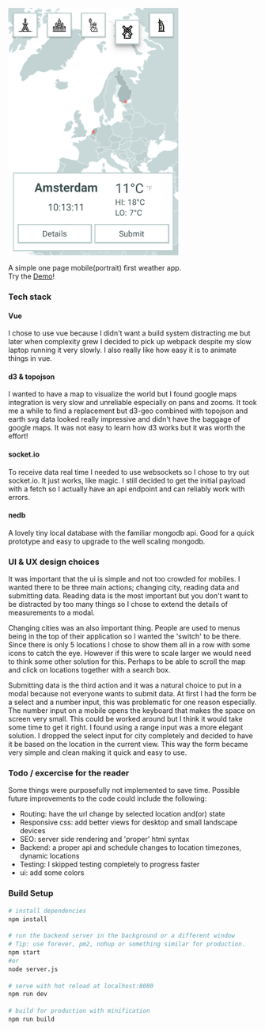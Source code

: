 ![](preview.png)  

A simple one page mobile(portrait) first weather app.  
Try the [Demo](https://weather-a52d4.herokuapp.com/)!

### Tech stack

#### Vue
I chose to use vue because I didn't want a build system distracting me but later when complexity grew I decided to pick up webpack despite my slow laptop running it very slowly. I also really like how easy it is to animate things in vue.

#### d3 & topojson
I wanted to have a map to visualize the world but I found google maps integration is very slow and unreliable especially on pans and zooms. It took me a while to find a replacement but d3-geo combined with topojson and earth svg data looked really impressive and didn't have the baggage of google maps. It was not easy to learn how d3 works but it was worth the effort!

#### socket.io
To receive data real time I needed to use websockets so I chose to try out socket.io. It just works, like magic. I still decided to get the initial payload with a fetch so I actually have an api endpoint and can reliably work with errors.

#### nedb
A lovely tiny local database with the familiar mongodb api. Good for a quick prototype and easy to upgrade to the well scaling mongodb.

### UI & UX design choices
It was important that the ui is simple and not too crowded for mobiles. I wanted there to be three main actions; changing city, reading data and submitting data. Reading data is the most important but you don't want to be distracted by too many things so I chose to extend the details of measurements to a modal.  

Changing cities was an also important thing. People are used to menus being in the top of their application so I wanted the 'switch' to be there. Since there is only 5 locations I chose to show them all in a row with some icons to catch the eye. However if this were to scale larger we would need to think some other solution for this. Perhaps to be able to scroll the map and click on locations together with a search box.  

Submitting data is the third action and it was a natural choice to put in a modal because not everyone wants to submit data. At first I had the form be a select and a number input, this was problematic for one reason especially. The number input on a mobile opens the keyboard that makes the space on screen very small. This could be worked around but I think it would take some time to get it right. I found using a range input was a more elegant solution. I dropped the select input for city completely and decided to have it be based on the location in the current view. This way the form became very simple and clean making it quick and easy to use.   

### Todo / excercise for the reader
Some things were purposefully not implemented to save time. Possible future improvements to the code could include the following:
-  Routing: have the url change by selected location and(or) state
-  Responsive css: add better views for desktop and small landscape devices
-  SEO: server side rendering and 'proper' html syntax
-  Backend: a proper api and schedule changes to location timezones, dynamic locations
-  Testing: I skipped testing completely to progress faster
-  ui: add some colors

### Build Setup

``` bash
# install dependencies
npm install

# run the backend server in the background or a different window
# Tip: use forever, pm2, nohup or something similar for production.
npm start
#or
node server.js

# serve with hot reload at localhost:8080
npm run dev

# build for production with minification
npm run build
```

